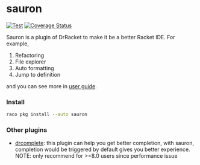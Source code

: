 # sauron

[![Test](https://github.com/racket-tw/sauron/actions/workflows/test.yml/badge.svg)](https://github.com/racket-tw/sauron/actions/workflows/test.yml)
[![Coverage Status](https://coveralls.io/repos/github/racket-tw/sauron/badge.svg?branch=develop)](https://coveralls.io/github/racket-tw/sauron?branch=develop)

Sauron is a plugin of DrRacket to make it be a better Racket IDE. For example,

1. Refactoring
2. File explorer
3. Auto formatting
4. Jump to definition

and you can see more in [user guide](https://docs.racket-lang.org/sauron/user-guide.html).

### Install

```sh
raco pkg install --auto sauron
```

### Other plugins

- [drcomplete](https://github.com/yjqww6/drcomplete): this plugin can help you get better completion, with sauron, completion would be triggered by default gives you better experience. NOTE: only recommend for >=8.0 users since performance issue
